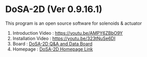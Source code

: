 # DoSA-2D (Ver 0.9.16.1)

This program is an open source software for solenoids &amp; actuator

1. Introduction Video : https://youtu.be/AMPY6ZBbO9Y <br>
2. Installation Video : https://youtu.be/323tNuSe6DI <br>
3. Board : <a href="https://solenoid.or.kr/direct_eng.php?address=https://solenoid.or.kr/gtzero1/gt_zboard.php?id=open_cae_eng">DoSA-2D Q&A and Data Board</a><br>
4. Homepage : <a href="https://solenoid.or.kr/index_dosa_open_2d_eng.html">DoSA-2D Homepage Link</a><br>
<br><br>
<img src="http://www.solenoid.or.kr/openactuator/DoSA/DoSA-2D.png" border="0" alt="">
